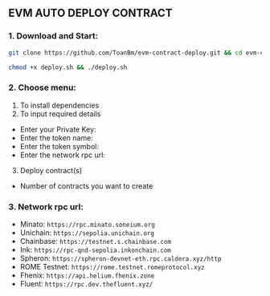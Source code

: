 ## EVM AUTO DEPLOY CONTRACT
### 1. Download and Start:
```Bash
git clone https://github.com/ToanBm/evm-contract-deploy.git && cd evm-contract-deploy
```
```Bash
chmod +x deploy.sh && ./deploy.sh
```
### 2. Choose menu:
  1) To install dependencies  
  2) To input required details
  - Enter your Private Key: 
  - Enter the token name:
  - Enter the token symbol:
  - Enter the network rpc url: 
  3) Deploy contract(s)
  - Number of contracts you want to create
### 3. Network rpc url:
  - Minato: `https://rpc.minato.soneium.org`
  - Unichain: `https://sepolia.unichain.org`
  - Chainbase: `https://testnet.s.chainbase.com`
  - Ink: `https://rpc-qnd-sepolia.inkonchain.com`
  - Spheron: `https://spheron-devnet-eth.rpc.caldera.xyz/http`
  - ROME Testnet: `https://rome.testnet.romeprotocol.xyz`
  - Fhenix: `https://api.helium.fhenix.zone`
  - Fluent: `https://rpc.dev.thefluent.xyz/`
  

